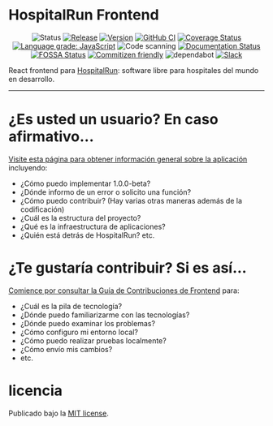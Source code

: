 # HospitalRun Frontend

<div align="center">

![Status](https://img.shields.io/badge/Status-developing-brightgree) [![Release](https://img.shields.io/github/release/HospitalRun/hospitalrun-frontend.svg)](https://github.com/HospitalRun/hospitalrun-frontend/releases) [![Version](https://img.shields.io/github/package-json/v/hospitalrun/hospitalrun-frontend)](https://github.com/HospitalRun/hospitalrun-frontend/releases)
[![GitHub CI](https://github.com/HospitalRun/frontend/workflows/GitHub%20CI/badge.svg)](https://github.com/HospitalRun/frontend/actions) [![Coverage Status](https://coveralls.io/repos/github/HospitalRun/hospitalrun-frontend/badge.svg?branch=master)](https://coveralls.io/github/HospitalRun/hospitalrun-frontend?branch=master) [![Language grade: JavaScript](https://img.shields.io/lgtm/grade/javascript/g/HospitalRun/hospitalrun-frontend.svg?logo=lgtm&logoWidth=18)](https://lgtm.com/projects/g/HospitalRun/hospitalrun-frontend/context:javascript) ![Code scanning](https://github.com/HospitalRun/hospitalrun-frontend/workflows/Code%20scanning/badge.svg?branch=master) [![Documentation Status](https://readthedocs.org/projects/hospitalrun-frontend/badge/?version=latest)](https://hospitalrun-frontend.readthedocs.io)
[![FOSSA Status](https://app.fossa.io/api/projects/git%2Bgithub.com%2FHospitalRun%2Fhospitalrun-frontend.svg?type=shield)](https://app.fossa.io/projects/git%2Bgithub.com%2FHospitalRun%2Fhospitalrun-frontend?ref=badge_large) [![Commitizen friendly](https://img.shields.io/badge/commitizen-friendly-brightgreen.svg)](http://commitizen.github.io/cz-cli/)
![dependabot](https://api.dependabot.com/badges/status?host=github&repo=HospitalRun/hospitalrun-frontend) [![Slack](https://hospitalrun-slack.herokuapp.com/badge.svg)](https://hospitalrun-slack.herokuapp.com)

</div>

React frontend para [HospitalRun](http://hospitalrun.io/): software libre para hospitales del mundo en desarrollo.

---

# ¿Es usted un usuario? En caso afirmativo...

[Visite esta página para obtener información general sobre la aplicación](https://github.com/HospitalRun/hospitalrun/blob/master/README.md) incluyendo:

- ¿Cómo puedo implementar 1.0.0-beta?
- ¿Dónde informo de un error o solicito una función?
- ¿Cómo puedo contribuir? (Hay varias otras maneras además de la codificación)
- ¿Cuál es la estructura del proyecto?
- ¿Qué es la infraestructura de aplicaciones?
- ¿Quién está detrás de HospitalRun? etc.

# ¿Te gustaría contribuir? Si es así...

[Comience por consultar la Guía de Contribuciones de Frontend](https://github.com/HospitalRun/hospitalrun-frontend/blob/master/.github/CONTRIBUTING.md) para:
- ¿Cuál es la pila de tecnología?
- ¿Dónde puedo familiarizarme con las tecnologías?
- ¿Dónde puedo examinar los problemas?
- ¿Cómo configuro mi entorno local?
- ¿Cómo puedo realizar pruebas localmente?
- ¿Cómo envío mis cambios?
- etc.

# licencia

Publicado bajo la [MIT license](LICENSE).
